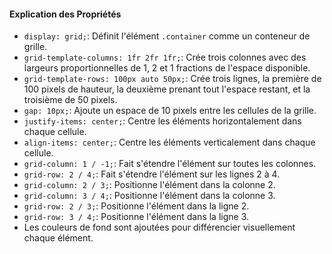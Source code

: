 #### Explication des Propriétés

- `display: grid;`: Définit l'élément `.container` comme un conteneur de grille.
- `grid-template-columns: 1fr 2fr 1fr;`: Crée trois colonnes avec des largeurs proportionnelles de 1, 2 et 1 fractions de l'espace disponible.
- `grid-template-rows: 100px auto 50px;`: Crée trois lignes, la première de 100 pixels de hauteur, la deuxième prenant tout l'espace restant, et la troisième de 50 pixels.
- `gap: 10px;`: Ajoute un espace de 10 pixels entre les cellules de la grille.
- `justify-items: center;`: Centre les éléments horizontalement dans chaque cellule.
- `align-items: center;`: Centre les éléments verticalement dans chaque cellule.
- `grid-column: 1 / -1;`: Fait s'étendre l'élément sur toutes les colonnes.
- `grid-row: 2 / 4;`: Fait s'étendre l'élément sur les lignes 2 à 4.
- `grid-column: 2 / 3;`: Positionne l'élément dans la colonne 2.
- `grid-column: 3 / 4;`: Positionne l'élément dans la colonne 3.
- `grid-row: 2 / 3;`: Positionne l'élément dans la ligne 2.
- `grid-row: 3 / 4;`: Positionne l'élément dans la ligne 3.
- Les couleurs de fond sont ajoutées pour différencier visuellement chaque élément.
